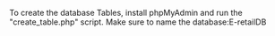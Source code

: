 To create the database Tables, install phpMyAdmin and run the "create_table.php" script. Make sure to name the database:E-retailDB
